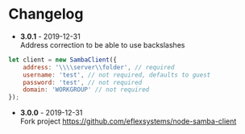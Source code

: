 # Changelog

* **3.0.1** - 2019-12-31  
Address correction to be able to use backslashes

```javascript
let client = new SambaClient({
    address: '\\\\server\\folder', // required
    username: 'test', // not required, defaults to guest
    password: 'test', // not required
    domain: 'WORKGROUP' // not required
});
```

* **3.0.0** - 2019-12-31  
Fork project <https://github.com/eflexsystems/node-samba-client>
